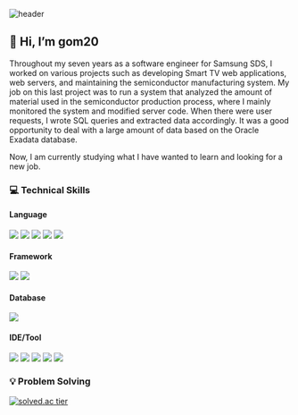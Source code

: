 ![header](https://capsule-render.vercel.app/api?type=transparent&color=auto&height=200&section=header&text=Many%20drops%20make%20a%20shower&fontSize=50&fontColor=99CCFF)
<!-- &desc=&descAlignY=80&descAlign=75 -->

## 👋 Hi, I’m gom20
Throughout my seven years as a software engineer for Samsung SDS, I worked on various projects such as developing Smart TV web applications, web servers, and maintaining the semiconductor manufacturing system. My job on this last project was to run a system that analyzed the amount of material used in the semiconductor production process, where I mainly monitored the system and modified server code. When there were user requests, I wrote SQL queries and extracted data accordingly. It was a good opportunity to deal with a large amount of data based on the Oracle Exadata database.

Now, I am currently studying what I have wanted to learn and looking for a new job.

### :computer: Technical Skills
#### Language
<img src="https://img.shields.io/badge/JAVA-007396?style=flat&logo=java&logoColor=white">  <img src="https://img.shields.io/badge/javascript-F7DF1E?style=flat&logo=javascript&logoColor=black">  <img src="https://img.shields.io/badge/jquery-0769AD?style=flat&logo=jquery&logoColor=white">  <img src="https://img.shields.io/badge/html-E34F26?style=flat&logo=html5&logoColor=white">  <img src="https://img.shields.io/badge/css-1572B6?style=flat&logo=css3&logoColor=white">

#### Framework
<img src="https://img.shields.io/badge/Spring-6DB33F?style=flat&logo=Spring&logoColor=white"> <img src="https://img.shields.io/badge/PeakPerformance-0769AD?style=flat&logoColor=white">

#### Database
<img src="https://img.shields.io/badge/ORACLE-F80000?style=flat&logo=oracle&logoColor=white">

#### IDE/Tool
<img src="https://img.shields.io/badge/eclipse-2C2255?style=flat&logo=eclipse&logoColor=white"> <img src="https://img.shields.io/badge/github-181717?style=flat&logo=github&logoColor=white">  <img src="https://img.shields.io/badge/SVN-809CC9?style=flat&logo=Subversion&logoColor=white"> <img src="https://img.shields.io/badge/Jira-0052CC?style=flat&logo=jira&logoColor=white">   <img src="https://img.shields.io/badge/Confluence-172B4D?style=flat&logo=Confluence&logoColor=white"> 


### :bulb: Problem Solving
[![solved.ac tier](http://mazassumnida.wtf/api/v2/generate_badge?boj=gom20)](https://solved.ac/gom20)
